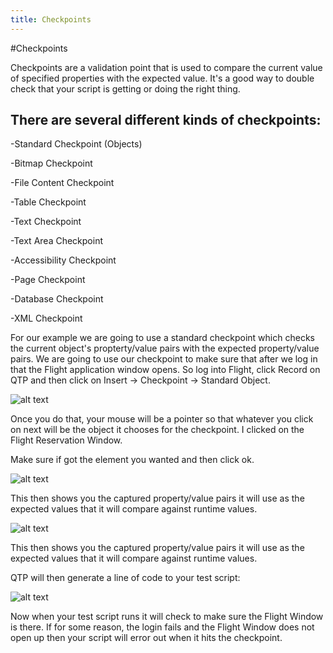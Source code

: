 ```yaml
---
title: Checkpoints
---
```


#Checkpoints

Checkpoints are a validation point that is used to compare the current value of specified properties with the expected value. It's a good way to double check that your script is getting or doing the right thing. 

There are several different kinds of checkpoints:
-----------------------------------------------------------
-Standard Checkpoint (Objects)

-Bitmap Checkpoint

-File Content Checkpoint

-Table Checkpoint

-Text Checkpoint

-Text Area Checkpoint

-Accessibility Checkpoint

-Page Checkpoint

-Database Checkpoint

-XML Checkpoint

For our example we are going to use a standard checkpoint which checks the current object's propterty/value pairs with the expected property/value pairs. We are going to use our checkpoint to make sure that after we log in that the Flight application window opens. So log into Flight, click Record on QTP and then click on Insert -> Checkpoint -> Standard Object.

![alt text](https://cloud.githubusercontent.com/assets/10998057/10372617/446b1fa6-6dae-11e5-9817-76ed7c72c64b.png "InsertCheckpoint")

Once you do that, your mouse will be a pointer so that whatever you click on next will be the object it chooses for the checkpoint. I clicked on the Flight Reservation Window.

Make sure if got the element you wanted and then click ok.

![alt text](https://cloud.githubusercontent.com/assets/10998057/10376499/c29c6082-6dc3-11e5-99b2-6e6ac9b3467d.PNG "Selection")

This then shows you the captured property/value pairs it will use as the expected values that it will compare against runtime values. 

![alt text](https://cloud.githubusercontent.com/assets/10998057/10376498/c297cf2c-6dc3-11e5-93fa-155331b42790.PNG "Properties")

This then shows you the captured property/value pairs it will use as the expected values that it will compare against runtime values. 

QTP will then generate a line of code to your test script:

![alt text](https://cloud.githubusercontent.com/assets/10998057/10376524/e4fc1320-6dc3-11e5-83e2-7c1f666fd769.PNG "Checkpoint")

Now when your test script runs it will check to make sure the Flight Window is there. If for some reason, the login fails and the Flight Window does not open up then your script will error out when it hits the checkpoint. 






